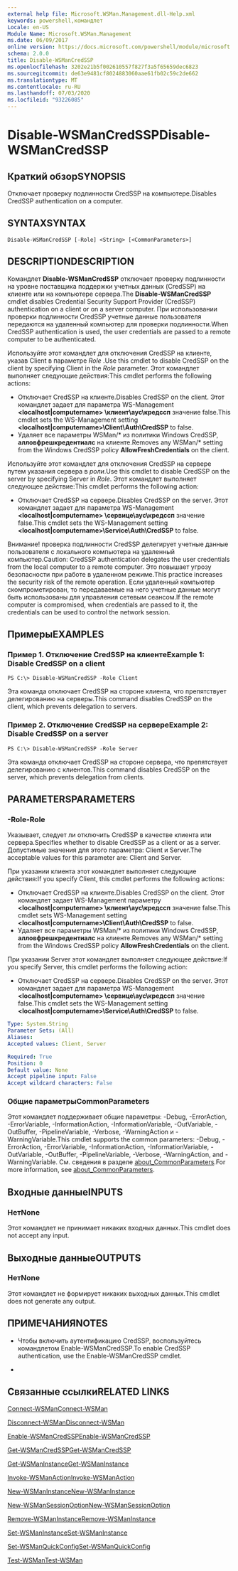 ```yaml
---
external help file: Microsoft.WSMan.Management.dll-Help.xml
keywords: powershell,командлет
Locale: en-US
Module Name: Microsoft.WSMan.Management
ms.date: 06/09/2017
online version: https://docs.microsoft.com/powershell/module/microsoft.wsman.management/disable-wsmancredssp?view=powershell-7&WT.mc_id=ps-gethelp
schema: 2.0.0
title: Disable-WSManCredSSP
ms.openlocfilehash: 3202e21b5f002610557f827f3a5f65659dec6823
ms.sourcegitcommit: de63e9481cf8024883060aae61fb02c59c2de662
ms.translationtype: MT
ms.contentlocale: ru-RU
ms.lasthandoff: 07/03/2020
ms.locfileid: "93226085"
---
```

# <span data-ttu-id="a0313-103">Disable-WSManCredSSP</span><span class="sxs-lookup"><span data-stu-id="a0313-103">Disable-WSManCredSSP</span></span>

## <span data-ttu-id="a0313-104">Краткий обзор</span><span class="sxs-lookup"><span data-stu-id="a0313-104">SYNOPSIS</span></span>
<span data-ttu-id="a0313-105">Отключает проверку подлинности CredSSP на компьютере.</span><span class="sxs-lookup"><span data-stu-id="a0313-105">Disables CredSSP authentication on a computer.</span></span>

## <span data-ttu-id="a0313-106">SYNTAX</span><span class="sxs-lookup"><span data-stu-id="a0313-106">SYNTAX</span></span>

```
Disable-WSManCredSSP [-Role] <String> [<CommonParameters>]
```

## <span data-ttu-id="a0313-107">DESCRIPTION</span><span class="sxs-lookup"><span data-stu-id="a0313-107">DESCRIPTION</span></span>
<span data-ttu-id="a0313-108">Командлет **Disable-WSManCredSSP** отключает проверку подлинности на уровне поставщика поддержки учетных данных (CredSSP) на клиенте или на компьютере сервера.</span><span class="sxs-lookup"><span data-stu-id="a0313-108">The **Disable-WSManCredSSP** cmdlet disables Credential Security Support Provider (CredSSP) authentication on a client or on a server computer.</span></span>
<span data-ttu-id="a0313-109">При использовании проверки подлинности CredSSP учетные данные пользователя передаются на удаленный компьютер для проверки подлинности.</span><span class="sxs-lookup"><span data-stu-id="a0313-109">When CredSSP authentication is used, the user credentials are passed to a remote computer to be authenticated.</span></span>

<span data-ttu-id="a0313-110">Используйте этот командлет для отключения CredSSP на клиенте, указав Client в параметре *Role* .</span><span class="sxs-lookup"><span data-stu-id="a0313-110">Use this cmdlet to disable CredSSP on the client by specifying Client in the *Role* parameter.</span></span>
<span data-ttu-id="a0313-111">Этот командлет выполняет следующие действия:</span><span class="sxs-lookup"><span data-stu-id="a0313-111">This cmdlet performs the following actions:</span></span>

- <span data-ttu-id="a0313-112">Отключает CredSSP на клиенте.</span><span class="sxs-lookup"><span data-stu-id="a0313-112">Disables CredSSP on the client.</span></span> <span data-ttu-id="a0313-113">Этот командлет задает для параметра WS-Management **\<localhost|computername\> \клиент\аус\кредссп** значение false.</span><span class="sxs-lookup"><span data-stu-id="a0313-113">This cmdlet sets the WS-Management setting **\<localhost|computername\>\Client\Auth\CredSSP** to false.</span></span>
- <span data-ttu-id="a0313-114">Удаляет все параметры WSMan/\* из политики Windows CredSSP, **алловфрешкредентиалс** на клиенте.</span><span class="sxs-lookup"><span data-stu-id="a0313-114">Removes any WSMan/\* setting from the Windows CredSSP policy **AllowFreshCredentials** on the client.</span></span>

<span data-ttu-id="a0313-115">Используйте этот командлет для отключения CredSSP на сервере путем указания сервера в *роли*.</span><span class="sxs-lookup"><span data-stu-id="a0313-115">Use this cmdlet to disable CredSSP on the server by specifying Server in *Role*.</span></span>
<span data-ttu-id="a0313-116">Этот командлет выполняет следующее действие:</span><span class="sxs-lookup"><span data-stu-id="a0313-116">This cmdlet performs the following action:</span></span>

- <span data-ttu-id="a0313-117">Отключает CredSSP на сервере.</span><span class="sxs-lookup"><span data-stu-id="a0313-117">Disables CredSSP on the server.</span></span> <span data-ttu-id="a0313-118">Этот командлет задает для параметра WS-Management **\<localhost|computername\> \сервице\аус\кредссп** значение false.</span><span class="sxs-lookup"><span data-stu-id="a0313-118">This cmdlet sets the WS-Management setting **\<localhost|computername\>\Service\Auth\CredSSP** to false.</span></span>

<span data-ttu-id="a0313-119">Внимание! проверка подлинности CredSSP делегирует учетные данные пользователя с локального компьютера на удаленный компьютер.</span><span class="sxs-lookup"><span data-stu-id="a0313-119">Caution: CredSSP authentication delegates the user credentials from the local computer to a remote computer.</span></span>
<span data-ttu-id="a0313-120">Это повышает угрозу безопасности при работе в удаленном режиме.</span><span class="sxs-lookup"><span data-stu-id="a0313-120">This practice increases the security risk of the remote operation.</span></span>
<span data-ttu-id="a0313-121">Если удаленный компьютер скомпрометирован, то передаваемые на него учетные данные могут быть использованы для управления сетевым сеансом.</span><span class="sxs-lookup"><span data-stu-id="a0313-121">If the remote computer is compromised, when credentials are passed to it, the credentials can be used to control the network session.</span></span>

## <span data-ttu-id="a0313-122">Примеры</span><span class="sxs-lookup"><span data-stu-id="a0313-122">EXAMPLES</span></span>

### <span data-ttu-id="a0313-123">Пример 1. Отключение CredSSP на клиенте</span><span class="sxs-lookup"><span data-stu-id="a0313-123">Example 1: Disable CredSSP on a client</span></span>

```
PS C:\> Disable-WSManCredSSP -Role Client
```

<span data-ttu-id="a0313-124">Эта команда отключает CredSSP на стороне клиента, что препятствует делегированию на серверы.</span><span class="sxs-lookup"><span data-stu-id="a0313-124">This command disables CredSSP on the client, which prevents delegation to servers.</span></span>

### <span data-ttu-id="a0313-125">Пример 2. Отключение CredSSP на сервере</span><span class="sxs-lookup"><span data-stu-id="a0313-125">Example 2: Disable CredSSP on a server</span></span>

```
PS C:\> Disable-WSManCredSSP -Role Server
```

<span data-ttu-id="a0313-126">Эта команда отключает CredSSP на стороне сервера, что препятствует делегированию с клиентов.</span><span class="sxs-lookup"><span data-stu-id="a0313-126">This command disables CredSSP on the server, which prevents delegation from clients.</span></span>

## <span data-ttu-id="a0313-127">PARAMETERS</span><span class="sxs-lookup"><span data-stu-id="a0313-127">PARAMETERS</span></span>

### <span data-ttu-id="a0313-128">-Role</span><span class="sxs-lookup"><span data-stu-id="a0313-128">-Role</span></span>
<span data-ttu-id="a0313-129">Указывает, следует ли отключить CredSSP в качестве клиента или сервера.</span><span class="sxs-lookup"><span data-stu-id="a0313-129">Specifies whether to disable CredSSP as a client or as a server.</span></span>
<span data-ttu-id="a0313-130">Допустимые значения для этого параметра: Client и Server.</span><span class="sxs-lookup"><span data-stu-id="a0313-130">The acceptable values for this parameter are: Client and Server.</span></span>

<span data-ttu-id="a0313-131">При указании клиента этот командлет выполняет следующие действия:</span><span class="sxs-lookup"><span data-stu-id="a0313-131">If you specify Client, this cmdlet performs the following actions:</span></span>

- <span data-ttu-id="a0313-132">Отключает CredSSP на клиенте.</span><span class="sxs-lookup"><span data-stu-id="a0313-132">Disables CredSSP on the client.</span></span> <span data-ttu-id="a0313-133">Этот командлет задает WS-Management параметру **\<localhost|computername\> \клиент\аус\кредссп** значение false.</span><span class="sxs-lookup"><span data-stu-id="a0313-133">This cmdlet sets WS-Management setting **\<localhost|computername\>\Client\Auth\CredSSP** to false.</span></span>
- <span data-ttu-id="a0313-134">Удаляет все параметры WSMan/\* из политики Windows CredSSP, **алловфрешкредентиалс** на клиенте.</span><span class="sxs-lookup"><span data-stu-id="a0313-134">Removes any WSMan/\* setting from the Windows CredSSP policy **AllowFreshCredentials** on the client.</span></span>

<span data-ttu-id="a0313-135">При указании Server этот командлет выполняет следующее действие:</span><span class="sxs-lookup"><span data-stu-id="a0313-135">If you specify Server, this cmdlet performs the following action:</span></span>

- <span data-ttu-id="a0313-136">Отключает CredSSP на сервере.</span><span class="sxs-lookup"><span data-stu-id="a0313-136">Disables CredSSP on the server.</span></span> <span data-ttu-id="a0313-137">Этот командлет задает для параметра WS-Management **\<localhost|computername\> \сервице\аус\кредссп** значение false.</span><span class="sxs-lookup"><span data-stu-id="a0313-137">This cmdlet sets the WS-Management setting **\<localhost|computername\>\Service\Auth\CredSSP** to false.</span></span>

```yaml
Type: System.String
Parameter Sets: (All)
Aliases:
Accepted values: Client, Server

Required: True
Position: 0
Default value: None
Accept pipeline input: False
Accept wildcard characters: False
```

### <span data-ttu-id="a0313-138">Общие параметры</span><span class="sxs-lookup"><span data-stu-id="a0313-138">CommonParameters</span></span>
<span data-ttu-id="a0313-139">Этот командлет поддерживает общие параметры: -Debug, -ErrorAction, -ErrorVariable, -InformationAction, -InformationVariable, -OutVariable, -OutBuffer, -PipelineVariable, -Verbose, -WarningAction и -WarningVariable.</span><span class="sxs-lookup"><span data-stu-id="a0313-139">This cmdlet supports the common parameters: -Debug, -ErrorAction, -ErrorVariable, -InformationAction, -InformationVariable, -OutVariable, -OutBuffer, -PipelineVariable, -Verbose, -WarningAction, and -WarningVariable.</span></span> <span data-ttu-id="a0313-140">См. сведения в разделе [about_CommonParameters](https://go.microsoft.com/fwlink/?LinkID=113216).</span><span class="sxs-lookup"><span data-stu-id="a0313-140">For more information, see [about_CommonParameters](https://go.microsoft.com/fwlink/?LinkID=113216).</span></span>

## <span data-ttu-id="a0313-141">Входные данные</span><span class="sxs-lookup"><span data-stu-id="a0313-141">INPUTS</span></span>

### <span data-ttu-id="a0313-142">Нет</span><span class="sxs-lookup"><span data-stu-id="a0313-142">None</span></span>
<span data-ttu-id="a0313-143">Этот командлет не принимает никаких входных данных.</span><span class="sxs-lookup"><span data-stu-id="a0313-143">This cmdlet does not accept any input.</span></span>

## <span data-ttu-id="a0313-144">Выходные данные</span><span class="sxs-lookup"><span data-stu-id="a0313-144">OUTPUTS</span></span>

### <span data-ttu-id="a0313-145">Нет</span><span class="sxs-lookup"><span data-stu-id="a0313-145">None</span></span>
<span data-ttu-id="a0313-146">Этот командлет не формирует никаких выходных данных.</span><span class="sxs-lookup"><span data-stu-id="a0313-146">This cmdlet does not generate any output.</span></span>

## <span data-ttu-id="a0313-147">ПРИМЕЧАНИЯ</span><span class="sxs-lookup"><span data-stu-id="a0313-147">NOTES</span></span>

* <span data-ttu-id="a0313-148">Чтобы включить аутентификацию CredSSP, воспользуйтесь командлетом Enable-WSManCredSSP.</span><span class="sxs-lookup"><span data-stu-id="a0313-148">To enable CredSSP authentication, use the Enable-WSManCredSSP cmdlet.</span></span>

*

## <span data-ttu-id="a0313-149">Связанные ссылки</span><span class="sxs-lookup"><span data-stu-id="a0313-149">RELATED LINKS</span></span>

[<span data-ttu-id="a0313-150">Connect-WSMan</span><span class="sxs-lookup"><span data-stu-id="a0313-150">Connect-WSMan</span></span>](Connect-WSMan.md)

[<span data-ttu-id="a0313-151">Disconnect-WSMan</span><span class="sxs-lookup"><span data-stu-id="a0313-151">Disconnect-WSMan</span></span>](Disconnect-WSMan.md)

[<span data-ttu-id="a0313-152">Enable-WSManCredSSP</span><span class="sxs-lookup"><span data-stu-id="a0313-152">Enable-WSManCredSSP</span></span>](Enable-WSManCredSSP.md)

[<span data-ttu-id="a0313-153">Get-WSManCredSSP</span><span class="sxs-lookup"><span data-stu-id="a0313-153">Get-WSManCredSSP</span></span>](Get-WSManCredSSP.md)

[<span data-ttu-id="a0313-154">Get-WSManInstance</span><span class="sxs-lookup"><span data-stu-id="a0313-154">Get-WSManInstance</span></span>](Get-WSManInstance.md)

[<span data-ttu-id="a0313-155">Invoke-WSManAction</span><span class="sxs-lookup"><span data-stu-id="a0313-155">Invoke-WSManAction</span></span>](Invoke-WSManAction.md)

[<span data-ttu-id="a0313-156">New-WSManInstance</span><span class="sxs-lookup"><span data-stu-id="a0313-156">New-WSManInstance</span></span>](New-WSManInstance.md)

[<span data-ttu-id="a0313-157">New-WSManSessionOption</span><span class="sxs-lookup"><span data-stu-id="a0313-157">New-WSManSessionOption</span></span>](New-WSManSessionOption.md)

[<span data-ttu-id="a0313-158">Remove-WSManInstance</span><span class="sxs-lookup"><span data-stu-id="a0313-158">Remove-WSManInstance</span></span>](Remove-WSManInstance.md)

[<span data-ttu-id="a0313-159">Set-WSManInstance</span><span class="sxs-lookup"><span data-stu-id="a0313-159">Set-WSManInstance</span></span>](Set-WSManInstance.md)

[<span data-ttu-id="a0313-160">Set-WSManQuickConfig</span><span class="sxs-lookup"><span data-stu-id="a0313-160">Set-WSManQuickConfig</span></span>](Set-WSManQuickConfig.md)

[<span data-ttu-id="a0313-161">Test-WSMan</span><span class="sxs-lookup"><span data-stu-id="a0313-161">Test-WSMan</span></span>](Test-WSMan.md)
